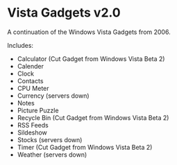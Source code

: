 # Vista Gadgets v2.0
A continuation of the Windows Vista Gadgets from 2006.

Includes:

* Calculator (Cut Gadget from Windows Vista Beta 2)
* Calender
* Clock
* Contacts
* CPU Meter
* Currency (servers down)
* Notes
* Picture Puzzle
* Recycle Bin (Cut Gadget from Windows Vista Beta 2)
* RSS Feeds
* Sildeshow
* Stocks (servers down)
* Timer (Cut Gadget from Windows Vista Beta 2)
* Weather (servers down)